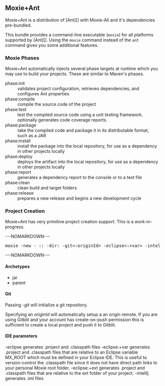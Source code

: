 ## Moxie+Ant

Moxie+Ant is a distribution of [Ant][] with Moxie-All and it's dependencies pre-bundled.

This bundle provides a command-line executable (`moxie`) for all platforms supported by [Ant][].  Using the `moxie` command instead of the `ant` command gives you some additional features.

### Moxie Phases

Moxie+Ant automatically injects several phase targets at runtime which you may use to build your projects.  These are similar to Maven's phases.

<dl class="dl-horizontal">
 <dt>phase:init</dt>
 <dd>validates project configuration, retrieves dependencies, and configures Ant properties</dd>
 <dt>phase:compile</dt>
 <dd>compile the source code of the project</dd>
 <dt>phase:test</dt>
 <dd>test the compiled source code using a unit testing framework. optionally generates code coverage reports.</dd>
 <dt>phase:package</dt>
 <dd>take the compiled code and package it in its distributable format, such as a JAR</dd>
 <dt>phase:install</dt>
 <dd>install the package into the local repository, for use as a dependency in other projects locally</dd>
 <dt>phase:deploy</dt>
 <dd>deploys the artifact into the local repository, for use as a dependency in other projects locally</dd>
 <dt>phase:report</dt>
 <dd>generates a dependency report to the console or to a text file</dd>
 <dt>phase:clean</dt>
 <dd>clean build and target folders</dd>
 <dt>phase:release</dt>
 <dd>prepares a new release and begins a new development cycle</dd>
</dl>

### Project Creation

Moxie+Ant has very primitive project creation support.  This is a work-in-progress.

---NOMARKDOWN---
<pre>
moxie -new -<archetype> <groupId>:<artifactId>:<version> -dir:<dirname> -git<:originId> -eclipse<:+var> -intellij
</pre>
---NOMARKDOWN---

#### Archetypes

- jar
- parent

#### Git

Passing *-git* will initialize a git repository.

Specifying an *originId* will automatically setup a an origin remote.  If you are using Gitblit and your account has create-on-push permission this is sufficient to create a local project and push it to Gitblit.

#### IDE parameters

-eclipse generates .project and .classpath files
-eclipse:+var generates .project and .classpath files that are relative to an Eclipse variable MX_ROOT which must be defined in your Eclipse IDE.  This is useful to version-control the .classpath file since it does not have direct path links to your personal Moxie root folder.
-eclipse:+ext generates .project and .classpath files that are relative to the ext folder of your project.
-intellij generates .iml files
